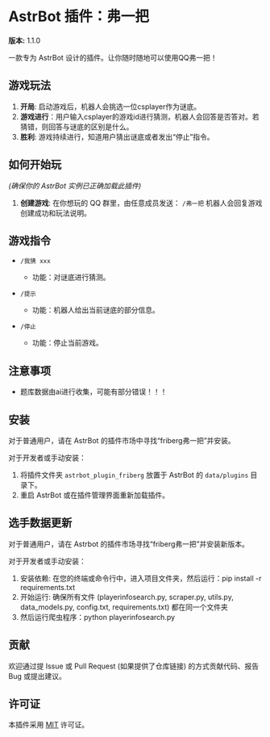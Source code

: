 # AstrBot 插件：弗一把

**版本:** 1.1.0

一款专为 AstrBot 设计的插件。让你随时随地可以使用QQ弗一把！

## 游戏玩法

1.  **开局**: 启动游戏后，机器人会挑选一位csplayer作为谜底。
2.  **游戏进行**：用户输入csplayer的游戏id进行猜测，机器人会回答是否答对。若猜错，则回答与谜底的区别是什么。
7.  **胜利**: 游戏持续进行，知道用户猜出谜底或者发出“停止”指令。

## 如何开始玩

*(确保你的 AstrBot 实例已正确加载此插件)*

1.  **创建游戏**: 在你想玩的 QQ 群里，由任意成员发送：
    `/弗一把`
    机器人会回复游戏创建成功和玩法说明。

## 游戏指令

* `/我猜 xxx`
    * 功能：对谜底进行猜测。

* `/提示`
    * 功能：机器人给出当前谜底的部分信息。

* `/停止`
    * 功能：停止当前游戏。

## 注意事项

* 题库数据由ai进行收集，可能有部分错误！！！

## 安装

对于普通用户，请在 AstrBot 的插件市场中寻找“friberg弗一把”并安装。

对于开发者或手动安装：
1.  将插件文件夹 `astrbot_plugin_friberg` 放置于 AstrBot 的 `data/plugins` 目录下。
2.  重启 AstrBot 或在插件管理界面重新加载插件。

## 选手数据更新

对于普通用户，请在 Astrbot 的插件市场寻找“friberg弗一把”并安装新版本。

对于开发者或手动安装：
1. 安装依赖: 在您的终端或命令行中，进入项目文件夹，然后运行：pip install -r requirements.txt
2. 开始运行: 确保所有文件 (playerinfosearch.py, scraper.py, utils.py, data_models.py, config.txt, requirements.txt) 都在同一个文件夹
3. 然后运行爬虫程序：python playerinfosearch.py


## 贡献

欢迎通过提 Issue 或 Pull Request (如果提供了仓库链接) 的方式贡献代码、报告 Bug 或提出建议。

## 许可证

本插件采用 [MIT](https://opensource.org/licenses/MIT) 许可证。